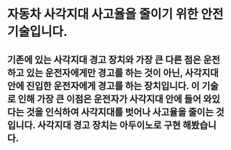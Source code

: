# 자동차 사각지대 사고율을 줄이기 위한 안전기술입니다.
## 기존에 있는 사각지대 경고 장치와 가장 큰 다른 점은 운전하고 있는 운전자에게만 경고를 하는 것이 아닌, 사각지대 안에 진입한 운전자에게 경고를 하는 장치입니다. 이 기술로 인해 가장 큰 이점은 운전자가 사각지대 안에 들어 와있다는 것을 인식하여 사각지대를 벗어나 사고율을 줄이는 것입니다. 사각지대 경고 장치는 아두이노로 구현 해봤습니다. 
